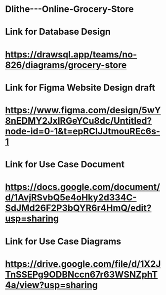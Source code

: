 # Dlithe---Online-Grocery-Store

# Link for Database Design
# https://drawsql.app/teams/no-826/diagrams/grocery-store

# Link for Figma Website Design draft
# https://www.figma.com/design/5wY8nEDMY2JxIRGeYCu8dc/Untitled?node-id=0-1&t=epRCIJJtmouREc6s-1

# Link for Use Case Document
# https://docs.google.com/document/d/1AvjRSvbQ5e4oHky2d334C-SdJMd26F2P3bQYR6r4HmQ/edit?usp=sharing

# Link for Use Case Diagrams
# https://drive.google.com/file/d/1X2JTnSSEPg9ODBNccn67r63WSNZphT4a/view?usp=sharing
